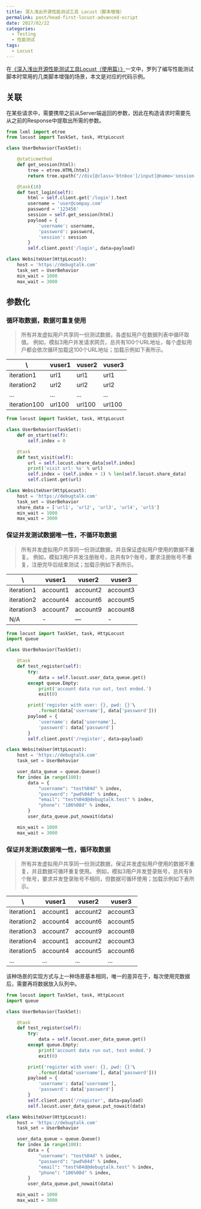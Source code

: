 ```yaml
---
title: 深入浅出开源性能测试工具 Locust（脚本增强）
permalink: post/head-first-locust-advanced-script
date: 2017/02/22
categories:
  - Testing
  - 性能测试
tags:
  - Locust
---
```


在[《深入浅出开源性能测试工具Locust（使用篇）》](/post/head-first-locust-user-guide/)一文中，罗列了编写性能测试脚本时常用的几类脚本增强的场景，本文是对应的代码示例。

## 关联

在某些请求中，需要携带之前从Server端返回的参数，因此在构造请求时需要先从之前的Response中提取出所需的参数。

```python
from lxml import etree
from locust import TaskSet, task, HttpLocust

class UserBehavior(TaskSet):

    @staticmethod
    def get_session(html):
        tree = etree.HTML(html)
        return tree.xpath("//div[@class='btnbox']/input[@name='session']/@value")[0]

    @task(10)
    def test_login(self):
        html = self.client.get('/login').text
        username = 'user@compay.com'
        password = '123456'
        session = self.get_session(html)
        payload = {
            'username': username,
            'password': password,
            'session': session
        }
        self.client.post('/login', data=payload)

class WebsiteUser(HttpLocust):
    host = 'https://debugtalk.com'
    task_set = UserBehavior
    min_wait = 1000
    max_wait = 3000
```

## 参数化

### 循环取数据，数据可重复使用

> 所有并发虚拟用户共享同一份测试数据，各虚拟用户在数据列表中循环取值。
> 例如，模拟3用户并发请求网页，总共有100个URL地址，每个虚拟用户都会依次循环加载这100个URL地址；加载示例如下表所示。

| \ | vuser1 | vuser2 | vuser3 |
| --- | --- | --- | --- |
| iteration1 | url1 | url1 | url1 |
| iteration2 | url2 | url2 | url2 |
| ... | ... | ... | ... |
| iteration100 | url100 | url100 | url100 |

```python
from locust import TaskSet, task, HttpLocust

class UserBehavior(TaskSet):
    def on_start(self):
        self.index = 0

    @task
    def test_visit(self):
        url = self.locust.share_data[self.index]
        print('visit url: %s' % url)
        self.index = (self.index + 1) % len(self.locust.share_data)
        self.client.get(url)

class WebsiteUser(HttpLocust):
    host = 'https://debugtalk.com'
    task_set = UserBehavior
    share_data = ['url1', 'url2', 'url3', 'url4', 'url5']
    min_wait = 1000
    max_wait = 3000
```

### 保证并发测试数据唯一性，不循环取数据

> 所有并发虚拟用户共享同一份测试数据，并且保证虚拟用户使用的数据不重复。
> 例如，模拟3用户并发注册账号，总共有9个账号，要求注册账号不重复，注册完毕后结束测试；加载示例如下表所示。

| \ | vuser1 | vuser2 | vuser3 |
| --- | --- | --- | --- |
| iteration1 | account1 | account2 | account3 |
| iteration2 | account4 | account6 | account5 |
| iteration3 | account7 | account9 | account8 |
| N/A | - | — | -

```python
from locust import TaskSet, task, HttpLocust
import queue

class UserBehavior(TaskSet):

    @task
    def test_register(self):
        try:
            data = self.locust.user_data_queue.get()
        except queue.Empty:
            print('account data run out, test ended.')
            exit(0)

        print('register with user: {}, pwd: {}'\
            .format(data['username'], data['password']))
        payload = {
            'username': data['username'],
            'password': data['password']
        }
        self.client.post('/register', data=payload)

class WebsiteUser(HttpLocust):
    host = 'https://debugtalk.com'
    task_set = UserBehavior

    user_data_queue = queue.Queue()
    for index in range(100):
        data = {
            "username": "test%04d" % index,
            "password": "pwd%04d" % index,
            "email": "test%04d@debugtalk.test" % index,
            "phone": "186%08d" % index,
        }
        user_data_queue.put_nowait(data)

    min_wait = 1000
    max_wait = 3000
```

### 保证并发测试数据唯一性，循环取数据

> 所有并发虚拟用户共享同一份测试数据，保证并发虚拟用户使用的数据不重复，并且数据可循环重复使用。
> 例如，模拟3用户并发登录账号，总共有9个账号，要求并发登录账号不相同，但数据可循环使用；加载示例如下表所示。

| \ | vuser1 | vuser2 | vuser3 |
| --- | --- | --- | --- |
| iteration1 | account1 | account2 | account3 |
| iteration2 | account4 | account6 | account5 |
| iteration3 | account7 | account9 | account8 |
| iteration4 | account1 | account2 | account3 |
| iteration5 | account4 | account5 | account6 |
| ... | ... | ... | ... |

该种场景的实现方式与上一种场景基本相同，唯一的差异在于，每次使用完数据后，需要再将数据放入队列中。

```python
from locust import TaskSet, task, HttpLocust
import queue

class UserBehavior(TaskSet):

    @task
    def test_register(self):
        try:
            data = self.locust.user_data_queue.get()
        except queue.Empty:
            print('account data run out, test ended.')
            exit(0)

        print('register with user: {}, pwd: {}'\
            .format(data['username'], data['password']))
        payload = {
            'username': data['username'],
            'password': data['password']
        }
        self.client.post('/register', data=payload)
        self.locust.user_data_queue.put_nowait(data)

class WebsiteUser(HttpLocust):
    host = 'https://debugtalk.com'
    task_set = UserBehavior

    user_data_queue = queue.Queue()
    for index in range(100):
        data = {
            "username": "test%04d" % index,
            "password": "pwd%04d" % index,
            "email": "test%04d@debugtalk.test" % index,
            "phone": "186%08d" % index,
        }
        user_data_queue.put_nowait(data)

    min_wait = 1000
    max_wait = 3000
```
